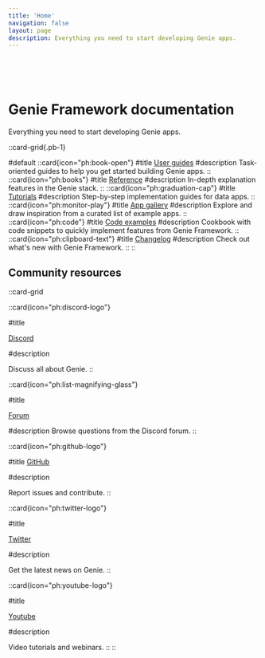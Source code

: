 ```yaml
---
title: 'Home'
navigation: false
layout: page
description: Everything you need to start developing Genie apps.
---
```


<br/>
<br/>
<br/>

# Genie Framework documentation

Everything you need to start developing Genie apps.


::card-grid{.pb-1}


#default
  ::card{icon="ph:book-open"}
  #title
  [User guides](guides/)
  #description
Task-oriented guides to help you get started building Genie apps.
  ::
  ::card{icon="ph:books"}
  #title
  [Reference](reference/overview/)
  #description
In-depth explanation features in the Genie stack.
  ::
  ::card{icon="ph:graduation-cap"}
  #title
  [Tutorials](tutorials/)
  #description
  Step-by-step implementation guides for data apps.
  ::
  ::card{icon="ph:monitor-play"}
  #title
  [App gallery](app-gallery/)
  #description
  Explore and draw inspiration from a curated list of example apps.
  ::
  ::card{icon="ph:code"}
  #title
  [Code examples](examples/)
  #description
  Cookbook with code snippets to quickly implement features from Genie Framework.
  ::
  ::card{icon="ph:clipboard-text"}
  #title
  [Changelog](changelog/)
  #description
  Check out what's new with Genie Framework.
  ::
::


<div class="w-1/2">

## Community resources
::card-grid


::card{icon="ph:discord-logo"}

#title

[Discord](https://discord.gg/9zyZbD6J7H)

#description

Discuss all about Genie.
::

::card{icon="ph:list-magnifying-glass"}

#title

[Forum](/forum)

#description
Browse questions from the Discord forum.
::

::card{icon="ph:github-logo"}

#title
[GitHub](https://github.com/GenieFramework/Genie.jl)

#description

Report issues and contribute.
::

::card{icon="ph:twitter-logo"}

#title

[Twitter](https://twitter.com/GenieMVC)

#description

Get the latest news on Genie.
::


::card{icon="ph:youtube-logo"}

#title

[Youtube](https://www.youtube.com/@genieframework)

#description

Video tutorials and webinars.
::
::
</div>
